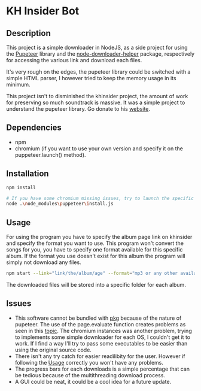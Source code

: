 # KH Insider Bot

## Description

This project is a simple downloader in NodeJS, as a side project for using the [Pupeteer](https://pptr.dev) library and the [node-downloader-helper](https://www.npmjs.com/package/node-downloader-helper) package, respectively for accessing the various link and download each files.

It's very rough on the edges, the pupeteer library could be switched with a simple HTML parser, I however tried to keep the memory usage in its minimum. 

This project isn't to disminished the khinsider project, the amount of work for preserving so much soundtrack is massive. It was a simple project to understand the pupeteer library. Go donate to his [website](https://downloads.khinsider.com/forums/index.php?account/upgrades).


## Dependencies

- npm
- chromium (if you want to use your own version and specify it on the puppeteer.launch() method).


## Installation

```sh
npm install

# If you have some chromium missing issues, try to launch the specific pupeteer script with the command :
node .\node_modules\puppeteer\install.js
```


## Usage 

For using the program you have to specify the album page link on khinsider and specify the format you want to use. This program won't convert the songs for you, you have to specify one format available for this specific album. If the format you use doesn't exist for this album the program will simply not download any files.

```sh
npm start --link="link/the/album/age" --format="mp3 or any other available"
```

The downloaded files will be stored into a specific folder for each album.


## Issues

- This software cannot be bundled with [pkg](https://www.npmjs.com/package/pkg) because of the nature of pupeteer. The use of the page.evaluate function creates problems as seen in this [topic](https://github.com/vercel/pkg/issues/204). The chromium instances was another problem, trying to implements some simple downloader for each OS, I couldn't get it to work. If I find a way I'll try to pass some executables to be easier than using the original source code.
- There isn't any try catch for easier readilibity for the user. However if following the [Usage](#Usage) correctly you won't have any problems.
- The progress bars for each downloads is a simple percentage that can be tedious because of the multithreading download process.
- A GUI could be neat, it could be a cool idea for a future update.